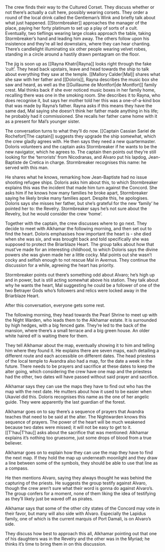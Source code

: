 The crew finds their way to the Cultured Corset. They discuss whether or not there’s actually a cult here, possibly wearing corsets. They order a round of the local drink called the Gentleman’s Wink and briefly talk about what just happened. [[Stormbreaker]] approaches the manager of the place, paying her forty platinum to set up a play of sorts of a cult. 
Eventually, two tieflings wearing large cloaks approach the table, taking Stormbreaker’s hand and leading him away. The others follow upon his insistence and they’re all led downstairs, where they can hear chanting. There’s candlelight illuminating six other people wearing velvet robes, standing in a circle around a hastily drawn pentagram on the floor. 

The jig is soon up as [[Rayna Khatri|Rayna]] looks right through the fake ‘cult’. They head back upstairs, leave and head towards the ship to talk about everything they saw at the temple. [[Mallory Calder|Mal]] shares what she saw with her father and [[Doloris]], Rayna describes the music box she saw and heard, as well as the [[Guillaume de Montfort|de Montfort]] family crest. Mal thinks back if she ever noticed music boxes in her family home, recalling there was one in the smoking room. She describes it to Rayna, who does recognise it, but says her mother told her this was a one-of-a-kind box that was made by Rayna’s father. Rayna asks if this means they have the same dad, Mal saying she doesn’t think her father made anything in his life; he probably had it commissioned. She recalls her father came home with it as a present for Mal’s younger sister.  

The conversation turns to what they’ll do now. [[Captain Cassian Sariel de Rochefort|The captain]] suggests they upgrade the ship somewhat, which the crew gladly agrees with. He then says they need a new quartermaster. Doloris volunteers and the captain asks Stormbreaker if he wants to be the new navigator, which he agrees to. The captain then points out they’re still looking for the ‘terrorists’ from Nicodranas, and Alvaro put his lapdog, Jean-Baptiste de Cretica in charge. Stormbreaker recognises this name: he served with this man.

He shares what he knows, remarking how Jean-Baptiste had no issue shooting refugee ships. Doloris asks him about this, to which Stormbreaker explains this was the incident that made him turn against the Concord. She asks him if he knows how many families he broke apart, Stormbreaker saying he likely broke many families apart. Despite this, he apologises. Doloris says she misses her father, but she’s grateful for the new ‘family’ he pointed her to: the Revelry. Stormbreaker says he’s not sure about the Revelry, but he would consider the crew ‘home’. 

Together with the captain, the crew discusses where to go next. They decide to meet with Alkhamar the following morning, and then set out to find the heart. Doloris emphasises how important the heart is - she died when she was six, and was brought back and told specifically she was supposed to protect the Briarblaze Heart. The group talks about how that must’ve made for an interesting childhood, to which Doloris says the divine powers she was given made her a little cocky. Mal points out she wasn’t cocky and selfish enough to not rescue Mal in Avernus. They continue the discussion for a while, agreeing the heart has priority. 

Stormbreaker points out there’s something odd about Alvaro; he’s high up and in power, but is still acting somewhat above his station. They talk about why he wants the heart, Mal suggesting he could be a follower of one of the two Betrayer Gods who’s followers and relics were locked away in the Briarblaze Heart. 

After this conversation, everyone gets some rest.

The following morning, they head towards the Pearl Shrine to meet up with the Night Warden, who leads them to the Alkhamar estate. It is surrounded by high hedges, with a big fenced gate. They’re led to the back of the mansion, where there’s a small terrace and a big green house. An older white haired elf is waiting there for them. 

They tell Alkhamar about the map, eventually showing it to him and telling him where they found it. He explains there are seven maps, each detailing a different route and each accessible on different dates. The head priestess of the local temple to Avandra also had a map, for the date a week in the future. There needs to be prayers and sacrifice at these dates to keep the alter going, which considering the crew have one map and the priestess had the other, two dates will have passed without said prayer and sacrifice. 

Alkhamar says they can use the maps they have to find out who has the map with the next date. He mutters about how it used to be easier when Ukaviel did this. Doloris recognises this name as the one of her angelic guide. They were apparently the last guardian of the forest. 

Alkhamar goes on to say there’s a sequence of prayers that Avandra teaches that need to be said at the alter. The Nightwarden knows this sequence of prayers. The power of the heart will be much weakened because two dates were missed; it will not be easy to get to it. [[T'hau|T’hau]] asks about the sacrifice that was mentioned: Alkhamar explains it’s nothing too gruesome, just some drops of blood from a true believer. 

Alkhamar goes on to explain how they can use the map they have to find the next map. If they hold the map up underneath moonlight and they draw a line between some of the symbols, they should be able to use that line as a compass. 

He then mentions Alvaro, saying they always thought he was behind the capturing of the priests. He suggests the group testify against Alvaro, though the crew aren’t sure what their word is gonna do against Alvaro’s. The group confers for a moment, none of them liking the idea of testifying as they’ll likely just be waved off as pirates. 

Alkhamar says that some of the other city states of the Concord may vote in their favor, but many will also side with Alvaro. Especially the Lapidus family, one of which is the current marquis of Port Damali, is on Alvaro’s side. 

They discuss how best to approach this all, Alkhamar pointing out that one of his daughters was in the Revelry and the other was in the Myriad; he thinks it’s time to bring them in on this discussion.
